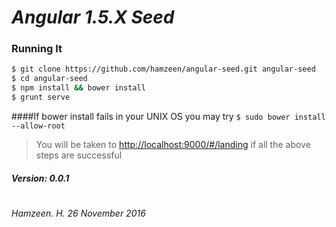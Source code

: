 # *Angular 1.5.X Seed*
### Running It

```sh
$ git clone https://github.com/hamzeen/angular-seed.git angular-seed
$ cd angular-seed
$ npm install && bower install
$ grunt serve
```

####If bower install fails in your UNIX OS you may try
```$ sudo bower install --allow-root```

> You will be taken to <http://localhost:9000/#/landing> if all the above steps are successful


##### *Version: 0.0.1*
#

*Hamzeen. H.
26 November 2016*
